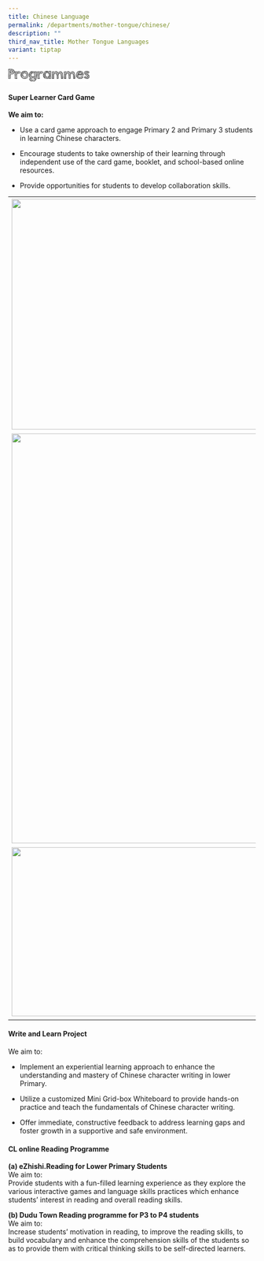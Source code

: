 ```yaml
---
title: Chinese Language
permalink: /departments/mother-tongue/chinese/
description: ""
third_nav_title: Mother Tongue Languages
variant: tiptap
---
```

<div class="isomer-image-wrapper">
<img style="width:33%" height="auto" width="100%" src="/images/programmes.png">
</div>
<h4>Super Learner Card Game</h4>
<p><strong>We aim to:</strong>
</p>
<ul>
<li>
<p>Use a card game approach to engage Primary 2 and Primary 3 students in
learning Chinese characters.</p>
</li>
<li>
<p>Encourage students to take ownership of their learning through independent
use of the card game, booklet, and school-based online resources.</p>
</li>
<li>
<p>Provide opportunities for students to develop collaboration skills.</p>
</li>
</ul>
<table style="minWidth: 50px">
<colgroup>
<col>
<col>
</colgroup>
<tbody>
<tr>
<th rowspan="1" colspan="1">
<div class="isomer-image-wrapper">
<img style="margin-left:0px;margin-top:0px;" height="468" width="624" src="https://lh7-rt.googleusercontent.com/docsz/AD_4nXexov1jZP2i3Boe-FvnEP_jmlpmv5s0ktMJk1MO1b-xLCdaRnTNx_TTQXhDN7hMqAAvfjmBeLAer2jUyKpvAHIu_e55kEjhpvPAQ2u7bjVzyEA4htkeLoS0UVSxv0eZTbnJmmxo6A?key=fcZOvyVZpTCBx47kPEKpaN9a">
</div>
</th>
<th rowspan="1" colspan="1">
<div class="isomer-image-wrapper">
<img style="margin-left:0px;margin-top:0px;" height="163" width="221" src="https://lh7-rt.googleusercontent.com/docsz/AD_4nXfRcTi4DOkDGpfuxJWT_9zO2AouPe7xtYQlk-aFUVebU2S-WinHfaSZBdgTYxiL-q5DR-MV9ueKl82qmRSwOuCB2V4oos2SuHG2afDLplbFw8yo9YQ8OR08T5sNikRIr9FhTiGZUQ?key=fcZOvyVZpTCBx47kPEKpaN9a">
</div>
</th>
</tr>
<tr>
<td rowspan="1" colspan="1">
<div class="isomer-image-wrapper">
<img style="margin-left:0px;margin-top:0px;" height="832" width="624" src="https://lh7-rt.googleusercontent.com/docsz/AD_4nXc18Fc9ubTtHd3Rx4ZcyUqqJhuYsRvIU1WrRe8zs4BbeBLFQOTN0vJGHLbM0khcTUCeZv03410balgBgIVpVlS5lJ5VsD_Hm8jRjLVqRDbKVnO1YuXCUmfKCVna_5CNnrr7Jrgzdw?key=fcZOvyVZpTCBx47kPEKpaN9a">
</div>
</td>
<td rowspan="1" colspan="1">
<div class="isomer-image-wrapper">
<img style="margin-left:0px;margin-top:0px;" height="832" width="624" src="https://lh7-rt.googleusercontent.com/docsz/AD_4nXfmeAch-K59AUg4UkML89FcBOh7FbzIpxJKMsznNmmGgtAUub6im5jsOAyrO-rI4ZNrs5jeD3kxprzJq5rrI7V-Tq5tP-W5LaPGCI8-br1N_CoGAttfIGcMNPHMxtTwRKmIUSP5SA?key=fcZOvyVZpTCBx47kPEKpaN9a">
</div>
</td>
</tr>
<tr>
<td rowspan="1" colspan="1">
<div class="isomer-image-wrapper">
<img style="width: 100%;" height="343" width="457" src="https://lh7-rt.googleusercontent.com/docsz/AD_4nXfep-F3p6VbnMSXV2HxgyOpnqo--gU8cudG8JcDv-44xVSJlwNn_ln0KoV36MQylQsXq_NHSZQEru5jDb95FjaN29HCa2PF4q0I072Pr0tEgUDH1sSpHZhv2cBLgVZtv6mHD12C3g?key=fcZOvyVZpTCBx47kPEKpaN9a">
</div>
</td>
<td rowspan="1" colspan="1">
<p></p>
</td>
</tr>
</tbody>
</table>
<h4>Write and Learn Project</h4>
<p>We aim to:</p>
<ul>
<li>
<p>Implement an experiential learning approach to enhance the understanding
and mastery of Chinese character writing in lower Primary.</p>
</li>
<li>
<p>Utilize a customized Mini Grid-box Whiteboard to provide hands-on practice
and teach the fundamentals of Chinese character writing.</p>
</li>
<li>
<p>Offer immediate, constructive feedback to address learning gaps and foster
growth in a supportive and safe environment.</p>
</li>
</ul>
<h4>CL online Reading Programme</h4>
<p><strong>(a) eZhishi.Reading for Lower Primary Students<br></strong> We
aim to:
<br>Provide students with a fun-filled learning experience as they explore
the various interactive games and language skills practices which enhance
students’ interest in reading and overall reading skills.</p>
<p><strong>(b) Dudu Town Reading programme for P3 to P4 students<br></strong> We
aim to:
<br>Increase students’ motivation in reading, to improve the reading skills,
to build vocabulary and enhance the comprehension skills of the students
so as to provide them with critical thinking skills to be self-directed
learners.</p>
<p>
<br>
</p>
<p></p>